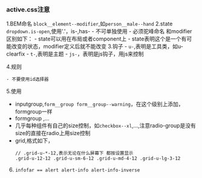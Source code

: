### active.css注意
1.BEM命名
`block__element--modifier`,如`person__male--hand`
2.state
`dropdown.is-open`,使用'.'，is-,has-
    - 不可单独使用
    - 必须驼峰命名
和modifier区别如下：
    - state可以用在布局或者component上
    - state表明这个是一个有可能改变的状态，modifier定义后就不能改变
3.钩子
    - `u-`,表明是工具类，如u-clearfix
    - `t-`,表明是主题
    - `js-`，表明是js钩子，用js来控制

4.规则

    - 不要使用id选择器 

5.使用
- inputgroup,`form__group form__group--warning`，在这个级别上添加，formgroup一样
- formgroup ,...
- 几乎每种组件有自己的size控制，如`checkbox--xl`,...,注意radio-group是没有size的直接在radio上用size控制
- grid,格式如下，
    ```
    // .grid-u-*-12,表示无论在什么屏幕下 都按设置显示
    .grid-u-12-12 .grid-u-sm-6-12 .grid-u-md-4-12 .grid-u-lg-3-12
    ```

6. `infofar == alert alert-info alert-info-inverse`

